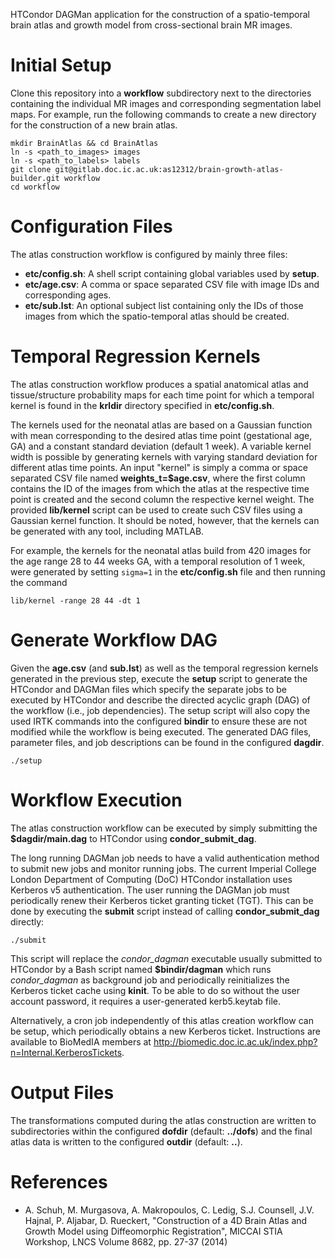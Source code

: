 HTCondor DAGMan application for the construction of a spatio-temporal brain atlas
and growth model from cross-sectional brain MR images.

Initial Setup
=============

Clone this repository into a **workflow** subdirectory next to the directories
containing the individual MR images and corresponding segmentation label maps.
For example, run the following commands to create a new directory for the
construction of a new brain atlas.

```shell
mkdir BrainAtlas && cd BrainAtlas
ln -s <path_to_images> images
ln -s <path_to_labels> labels
git clone git@gitlab.doc.ic.ac.uk:as12312/brain-growth-atlas-builder.git workflow
cd workflow
```

Configuration Files
===================

The atlas construction workflow is configured by mainly three files:

- **etc/config.sh**: A shell script containing global variables used by **setup**.
- **etc/age.csv**:   A comma or space separated CSV file with image IDs and corresponding ages.
- **etc/sub.lst**:   An optional subject list containing only the IDs of those images
                     from which the spatio-temporal atlas should be created.

Temporal Regression Kernels
===========================

The atlas construction workflow produces a spatial anatomical atlas and
tissue/structure probability maps for each time point for which a temporal kernel
is found in the **krldir** directory specified in **etc/config.sh**.

The kernels used for the neonatal atlas are based on a Gaussian function with
mean corresponding to the desired atlas time point (gestational age, GA) and a
constant standard deviation (default 1 week). A variable kernel width is
possible by generating kernels with varying standard deviation for different
atlas time points. An input "kernel" is simply a comma or space separated CSV
file named **weights_t=$age.csv**, where the first column contains the ID of
the images from which the atlas at the respective time point is created and the
second column the respective kernel weight. The provided **lib/kernel** script
can be used to create such CSV files using a Gaussian kernel function. It should
be noted, however, that the kernels can be generated with any tool, including MATLAB.

For example, the kernels for the neonatal atlas build from 420 images for the
age range 28 to 44 weeks GA, with a temporal resolution of 1 week, were generated
by setting `sigma=1` in the **etc/config.sh** file and then running the command

```shell
lib/kernel -range 28 44 -dt 1
```

Generate Workflow DAG
=====================

Given the **age.csv** (and **sub.lst**) as well as the temporal regression kernels
generated in the previous step, execute the **setup** script to generate the
HTCondor and DAGMan files which specify the separate jobs to be executed by
HTCondor and describe the directed acyclic graph (DAG) of the workflow
(i.e., job dependencies). The setup script will also copy the used IRTK commands
into the configured **bindir** to ensure these are not modified while the workflow
is being executed. The generated DAG files, parameter files, and job descriptions
can be found in the configured **dagdir**.

```shell
./setup
```

Workflow Execution
==================

The atlas construction workflow can be executed by simply submitting the
**$dagdir/main.dag** to HTCondor using **condor_submit_dag**.

The long running DAGMan job needs to have a valid authentication method to
submit new jobs and monitor running jobs. The current Imperial College London
Department of Computing (DoC) HTCondor installation uses Kerberos v5
authentication. The user running the DAGMan job must periodically renew
their Kerberos ticket granting ticket (TGT). This can be done by executing
the **submit** script instead of calling **condor_submit_dag** directly:

```shell
./submit
```

This script will replace the *condor_dagman* executable usually submitted to
HTCondor by a Bash script named **$bindir/dagman** which runs *condor_dagman* as
background job and periodically reinitializes the Kerberos ticket cache using **kinit**.
To be able to do so without the user account password, it requires a user-generated
kerb5.keytab file.

Alternatively, a cron job independently of this atlas creation workflow can be setup,
which periodically obtains a new Kerberos ticket. Instructions are available to
BioMedIA members at http://biomedic.doc.ic.ac.uk/index.php?n=Internal.KerberosTickets.


Output Files
============

The transformations computed during the atlas construction are written to
subdirectories within the configured **dofdir** (default: **../dofs**) and the
final atlas data is written to the configured **outdir** (default: **..**).


References
==========

- A. Schuh, M. Murgasova, A. Makropoulos, C. Ledig, S.J. Counsell, J.V. Hajnal, P. Aljabar, D. Rueckert,
  "Construction of a 4D Brain Atlas and Growth Model using Diffeomorphic Registration",
  MICCAI STIA Workshop, LNCS Volume 8682, pp. 27-37 (2014)
